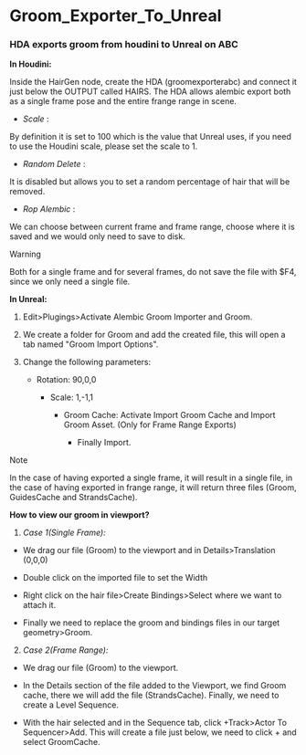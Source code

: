 # Groom_Exporter_To_Unreal
### HDA exports groom from houdini to Unreal on ABC

**In Houdini:**

  Inside the HairGen node, create the HDA (groomexporterabc) and connect it just below the OUTPUT called HAIRS.
  The HDA allows alembic export both as a single frame pose and the entire frange range in scene.

  - *Scale* :

  By definition it is set to 100 which is the value that Unreal uses, if you need to use the Houdini scale, please set the scale to 1.

  - *Random Delete* :

  It is disabled but allows you to set a random percentage of hair that will be removed.

  - *Rop Alembic* :

  We can choose between current frame and frame range, choose where it is saved and we would only need to save to disk.

  > [!WARNING]
  > Both for a single frame and for several frames, do not save the file with $F4, since we only need a single file.
  
**In Unreal:**

1. Edit>Plugings>Activate Alembic Groom Importer and Groom.

2. We create a folder for Groom and add the created file, this will open a tab named "Groom Import Options".

3. Change the following parameters:

    - Rotation: 90,0,0

      - Scale: 1,-1,1

        - Groom Cache: Activate Import Groom Cache and Import Groom Asset. (Only for Frame Range Exports)

          - Finally Import.
           
> [!NOTE]
> In the case of having exported a single frame, it will result in a single file, in the case of having exported in frange range, it will return three files (Groom, GuidesCache and StrandsCache).

**How to view our groom in viewport?**

1. _Case 1(Single Frame):_

  - We drag our file (Groom) to the viewport and in Details>Translation (0,0,0)
  
  - Double click on the imported file to set the Width

  - Right click on the hair file>Create Bindings>Select where we want to attach it.

  - Finally we need to replace the groom and bindings files in our target geometry>Groom.

2. _Case 2(Frame Range):_

  - We drag our file (Groom) to the viewport. 

  - In the Details section of the file added to the Viewport, we find Groom cache, there we will add the file (StrandsCache). Finally, we need to create a Level Sequence.

  - With the hair selected and in the Sequence tab, click +Track>Actor To Sequencer>Add. This will create a file just below, we need to click + and select GroomCache.

